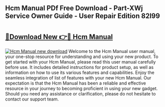 ## Hcm Manual PDf Free Download - Part-XWj Service Owner Guide - User Repair Edition 82l99

# <h2><a href="http://bc42142.oget.top/?id=Hcm+Manual">🔗Download New 👉🔴 Hcm Manual</a></h2>

[![Hcm Manual new download](https://i.imgur.com/5g1atiW.png)](http://bc42142.oget.top/?id=Hcm+Manual)
Welcome to the Hcm Manual user manual, your one-stop resource for understanding and using your new product. To get started with your Hcm Manual, please read this user manual carefully before use. It includes detailed instructions for product setup, as well as information on how to use its various features and capabilities. Enjoy the seamless integration of list of features with your new Hcm Manual. Our expectation is that the Hcm Manual has been a reliable and effective resource in your journey to becoming proficient in using your new gadget. Should you need any assistance or clarification, please do not hesitate to contact our support team.
